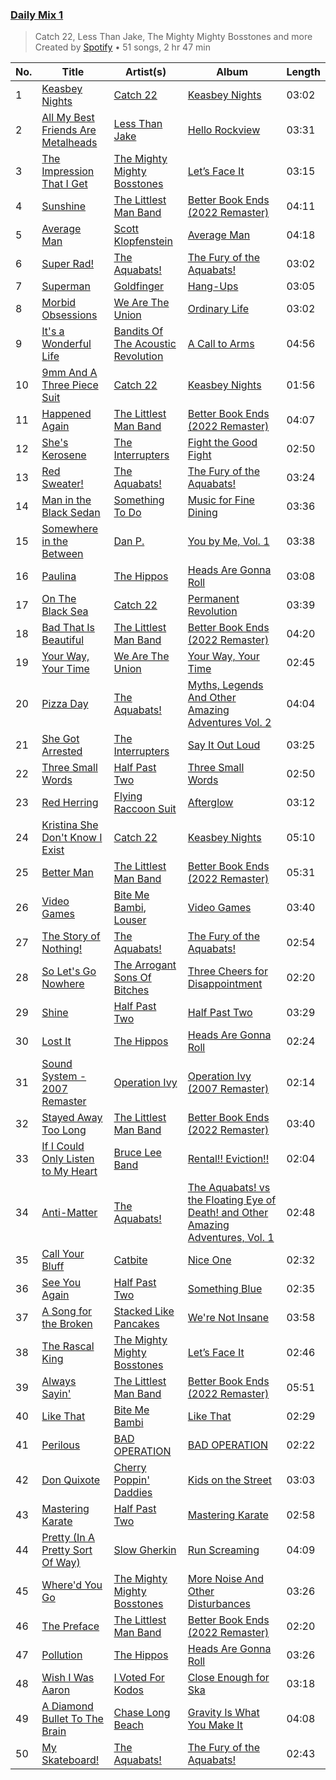 ### [Daily Mix 1](https://open.spotify.com/playlist/37i9dQZF1E39Gzb56luQni)

> Catch 22, Less Than Jake, The Mighty Mighty Bosstones and more<br>
> Created by [Spotify](https://open.spotify.com/user/spotify) • 51 songs, 2 hr 47 min

| No. | Title | Artist(s) | Album | Length |
|---|---|---|---|---|
| 1 | [Keasbey Nights](https://open.spotify.com/track/4XhzDUvgDIokNmvMtHsmOz) | [Catch 22](https://open.spotify.com/artist/1xgA0hENxpykh3AxlMBjlT) | [Keasbey Nights](https://open.spotify.com/album/2sFPd4EWqI4x6RsaeMqA8a) | 03:02 |
| 2 | [All My Best Friends Are Metalheads](https://open.spotify.com/track/1hh4GY1zM7SUAyM3a2ziH5) | [Less Than Jake](https://open.spotify.com/artist/20oQv3LStCKCjI9oQ0JNha) | [Hello Rockview](https://open.spotify.com/album/2F9QXXQKnqqyzI1u4UK1Ss) | 03:31 |
| 3 | [The Impression That I Get](https://open.spotify.com/track/3a3EDrWejkryzeGFkPypOR) | [The Mighty Mighty Bosstones](https://open.spotify.com/artist/5uYXMC13cIUulobh204QuK) | [Let’s Face It](https://open.spotify.com/album/5Q9CP8RlnRY3MfcRliWj6r) | 03:15 |
| 4 | [Sunshine](https://open.spotify.com/track/62uPQAsVVxZ3YCBL5EqWmk) | [The Littlest Man Band](https://open.spotify.com/artist/17k3bJ9DcdzXwTIayHG0Xb) | [Better Book Ends (2022 Remaster)](https://open.spotify.com/album/5jXHOIFAi54m8CWRx78YXb) | 04:11 |
| 5 | [Average Man](https://open.spotify.com/track/7jP2pI73ixvS6ErjXYttDX) | [Scott Klopfenstein](https://open.spotify.com/artist/17r9aOS0oRbAoGWdQ28Whl) | [Average Man](https://open.spotify.com/album/6RgK7JrOZ9PslQQ350A5Nj) | 04:18 |
| 6 | [Super Rad!](https://open.spotify.com/track/0wZuFLzQhVAJU9JSmdixTE) | [The Aquabats!](https://open.spotify.com/artist/0WgiEOrXlaXJGHKhkd9s4s) | [The Fury of the Aquabats!](https://open.spotify.com/album/3ytuNr6VyEkILS2PG14LCM) | 03:02 |
| 7 | [Superman](https://open.spotify.com/track/4X3qGigyU6ARi3HP4lWD95) | [Goldfinger](https://open.spotify.com/artist/7sVQKNtdP2NylxMgbNOJMM) | [Hang-Ups](https://open.spotify.com/album/3htGAnJ90pQHse0tRzxC56) | 03:05 |
| 8 | [Morbid Obsessions](https://open.spotify.com/track/22gBwKtpb1qgBNS7l5feMh) | [We Are The Union](https://open.spotify.com/artist/4AAXAVOZ3fw7M8ILLrKLvs) | [Ordinary Life](https://open.spotify.com/album/6gbRX2quEui9NXZu5ogvz9) | 03:02 |
| 9 | [It's a Wonderful Life](https://open.spotify.com/track/24r88lIDWrneCKvqRsCQt3) | [Bandits Of The Acoustic Revolution](https://open.spotify.com/artist/3aH99kuvOtHmg0XvQe7t8i) | [A Call to Arms](https://open.spotify.com/album/0C70nQsr5BRv8Ih8GWgePr) | 04:56 |
| 10 | [9mm And A Three Piece Suit](https://open.spotify.com/track/2BYJwdVcgfrGkRtVdZeX14) | [Catch 22](https://open.spotify.com/artist/1xgA0hENxpykh3AxlMBjlT) | [Keasbey Nights](https://open.spotify.com/album/2sFPd4EWqI4x6RsaeMqA8a) | 01:56 |
| 11 | [Happened Again](https://open.spotify.com/track/7KZkIFXsEw7K1Li2qcGwqV) | [The Littlest Man Band](https://open.spotify.com/artist/17k3bJ9DcdzXwTIayHG0Xb) | [Better Book Ends (2022 Remaster)](https://open.spotify.com/album/5jXHOIFAi54m8CWRx78YXb) | 04:07 |
| 12 | [She's Kerosene](https://open.spotify.com/track/60FJeNTK5edr72G2xtCWuP) | [The Interrupters](https://open.spotify.com/artist/25Maank76ry2Tmbi2Ql1SF) | [Fight the Good Fight](https://open.spotify.com/album/6AoWkAFBSNlX63z1fJVNIL) | 02:50 |
| 13 | [Red Sweater!](https://open.spotify.com/track/0Y8fbluovKLcqInFvrxhMJ) | [The Aquabats!](https://open.spotify.com/artist/0WgiEOrXlaXJGHKhkd9s4s) | [The Fury of the Aquabats!](https://open.spotify.com/album/3ytuNr6VyEkILS2PG14LCM) | 03:24 |
| 14 | [Man in the Black Sedan](https://open.spotify.com/track/5bpqR5K4OY0WR599MRMGC7) | [Something To Do](https://open.spotify.com/artist/0YlK0Slo7Qk4lhhlSz9xOU) | [Music for Fine Dining](https://open.spotify.com/album/4LAsjxGMUzTtf4TnIu7zH4) | 03:36 |
| 15 | [Somewhere in the Between](https://open.spotify.com/track/7g906qCRQhOgSK61Gbxejs) | [Dan P.](https://open.spotify.com/artist/5V6in0cvu62IAx3PHDiA9R) | [You by Me, Vol. 1](https://open.spotify.com/album/2aaTigbUTNxWdFqXT2z45h) | 03:38 |
| 16 | [Paulina](https://open.spotify.com/track/5URXWuHpJ74h1trijyINSj) | [The Hippos](https://open.spotify.com/artist/6glQCSuzgkNeB7oVMIkiYi) | [Heads Are Gonna Roll](https://open.spotify.com/album/1ShvLX5xWw2wwvBMu3ENWn) | 03:08 |
| 17 | [On The Black Sea](https://open.spotify.com/track/4nyu40BYJvZfAIHPhBxf5n) | [Catch 22](https://open.spotify.com/artist/1xgA0hENxpykh3AxlMBjlT) | [Permanent Revolution](https://open.spotify.com/album/3pUA36L9xOFiqB1DYOXuun) | 03:39 |
| 18 | [Bad That Is Beautiful](https://open.spotify.com/track/4KEdKZJYcavCaDM9ckqBV9) | [The Littlest Man Band](https://open.spotify.com/artist/17k3bJ9DcdzXwTIayHG0Xb) | [Better Book Ends (2022 Remaster)](https://open.spotify.com/album/5jXHOIFAi54m8CWRx78YXb) | 04:20 |
| 19 | [Your Way, Your Time](https://open.spotify.com/track/3BS3XXGm0TJfSbwGzoYzN6) | [We Are The Union](https://open.spotify.com/artist/4AAXAVOZ3fw7M8ILLrKLvs) | [Your Way, Your Time](https://open.spotify.com/album/0kQ3Y5xmbEoeZKeOYQ1MVy) | 02:45 |
| 20 | [Pizza Day](https://open.spotify.com/track/4Mhnef8QspzKg6C6ya0pMO) | [The Aquabats!](https://open.spotify.com/artist/0WgiEOrXlaXJGHKhkd9s4s) | [Myths, Legends And Other Amazing Adventures Vol. 2](https://open.spotify.com/album/0KPmkUkjGOSYta4AJM1SwJ) | 04:04 |
| 21 | [She Got Arrested](https://open.spotify.com/track/2MWC3IWfhh3IteOUPbtogB) | [The Interrupters](https://open.spotify.com/artist/25Maank76ry2Tmbi2Ql1SF) | [Say It Out Loud](https://open.spotify.com/album/5vFP4PaGtuIccr1hW1PQKs) | 03:25 |
| 22 | [Three Small Words](https://open.spotify.com/track/152UGVEFKkLpjff84P2bxg) | [Half Past Two](https://open.spotify.com/artist/68OATyajBIyM3EDtVObBSB) | [Three Small Words](https://open.spotify.com/album/3Zl1m2HNT2vaS6xoqVKYCq) | 02:50 |
| 23 | [Red Herring](https://open.spotify.com/track/5h50oJTPEiXs8MAG8pAevQ) | [Flying Raccoon Suit](https://open.spotify.com/artist/5T4XbWBBnboA8vDTWz2pCB) | [Afterglow](https://open.spotify.com/album/1iOEDrDp1q0eWdxygcPBBr) | 03:12 |
| 24 | [Kristina She Don't Know I Exist](https://open.spotify.com/track/0xoIgNMKSQ2LOny1NhZIQ4) | [Catch 22](https://open.spotify.com/artist/1xgA0hENxpykh3AxlMBjlT) | [Keasbey Nights](https://open.spotify.com/album/2sFPd4EWqI4x6RsaeMqA8a) | 05:10 |
| 25 | [Better Man](https://open.spotify.com/track/6GEYtmjuLxYDE9m6CLE1vV) | [The Littlest Man Band](https://open.spotify.com/artist/17k3bJ9DcdzXwTIayHG0Xb) | [Better Book Ends (2022 Remaster)](https://open.spotify.com/album/5jXHOIFAi54m8CWRx78YXb) | 05:31 |
| 26 | [Video Games](https://open.spotify.com/track/5ITjgKUuX06RTWjI1fi1SB) | [Bite Me Bambi](https://open.spotify.com/artist/1vjaaSHq0FXHmhFFFE8LNZ), [Louser](https://open.spotify.com/artist/1h6ogzeiIfZjngJRvKb0CV) | [Video Games](https://open.spotify.com/album/2DkTnhP1Zhx4ktS5K8AzAj) | 03:40 |
| 27 | [The Story of Nothing!](https://open.spotify.com/track/70Fd8HNDZOmR9Aab3dcTRW) | [The Aquabats!](https://open.spotify.com/artist/0WgiEOrXlaXJGHKhkd9s4s) | [The Fury of the Aquabats!](https://open.spotify.com/album/3ytuNr6VyEkILS2PG14LCM) | 02:54 |
| 28 | [So Let's Go Nowhere](https://open.spotify.com/track/0SDyDVpWye2CvFU5kuO7PC) | [The Arrogant Sons Of Bitches](https://open.spotify.com/artist/0vXfn66xIZTKbp0GfOorD2) | [Three Cheers for Disappointment](https://open.spotify.com/album/3eMv6EefEfBTpjv9OJCJDs) | 02:20 |
| 29 | [Shine](https://open.spotify.com/track/0umIqvQiD6QiQLHRLQB5dj) | [Half Past Two](https://open.spotify.com/artist/68OATyajBIyM3EDtVObBSB) | [Half Past Two](https://open.spotify.com/album/7sfKUufIqqbdPK3VNwuL3d) | 03:29 |
| 30 | [Lost It](https://open.spotify.com/track/0BvtEvt2oftqEAwOLl4ujT) | [The Hippos](https://open.spotify.com/artist/6glQCSuzgkNeB7oVMIkiYi) | [Heads Are Gonna Roll](https://open.spotify.com/album/1ShvLX5xWw2wwvBMu3ENWn) | 02:24 |
| 31 | [Sound System - 2007 Remaster](https://open.spotify.com/track/4Pmo0mMgiyBCj1Zd7Axsi1) | [Operation Ivy](https://open.spotify.com/artist/18XRGxd1b484f2h06cwvJJ) | [Operation Ivy (2007 Remaster)](https://open.spotify.com/album/2Rv1kIWFeIYeq8kAtdhY6m) | 02:14 |
| 32 | [Stayed Away Too Long](https://open.spotify.com/track/6vYJu6M0k1qbBBwvEjW2yU) | [The Littlest Man Band](https://open.spotify.com/artist/17k3bJ9DcdzXwTIayHG0Xb) | [Better Book Ends (2022 Remaster)](https://open.spotify.com/album/5jXHOIFAi54m8CWRx78YXb) | 03:40 |
| 33 | [If I Could Only Listen to My Heart](https://open.spotify.com/track/5n0KDJhCn4CcJsvFNFSRy6) | [Bruce Lee Band](https://open.spotify.com/artist/6BhJtndfqL4E0eO0ZGKrhY) | [Rental!! Eviction!!](https://open.spotify.com/album/6G3YfavSHkt39NRxKGLzNh) | 02:04 |
| 34 | [Anti-Matter](https://open.spotify.com/track/2J1WgMFR69yglLf327lgQh) | [The Aquabats!](https://open.spotify.com/artist/0WgiEOrXlaXJGHKhkd9s4s) | [The Aquabats! vs the Floating Eye of Death! and Other Amazing Adventures, Vol. 1](https://open.spotify.com/album/7joTKW5Kcy7Abqp065hLUp) | 02:48 |
| 35 | [Call Your Bluff](https://open.spotify.com/track/5JyRxbCEEZvs4ezsY831Bb) | [Catbite](https://open.spotify.com/artist/5ZymRXV10TmuDovZVrx2RP) | [Nice One](https://open.spotify.com/album/1T21oXPF0l4y517iKc8uL3) | 02:32 |
| 36 | [See You Again](https://open.spotify.com/track/2UtoGPpiVW1XEz2JXQop0D) | [Half Past Two](https://open.spotify.com/artist/68OATyajBIyM3EDtVObBSB) | [Something Blue](https://open.spotify.com/album/37olH354gBdS6rNBaB4Lef) | 02:35 |
| 37 | [A Song for the Broken](https://open.spotify.com/track/7x4T5rD8fVE1oxn4yHiKHQ) | [Stacked Like Pancakes](https://open.spotify.com/artist/7Fk8bbugoEFZWgUvVoTBBp) | [We're Not Insane](https://open.spotify.com/album/2YfobgyBf54GfcFBdphS15) | 03:58 |
| 38 | [The Rascal King](https://open.spotify.com/track/2EeIsfOZ3RNXUahTLJXluT) | [The Mighty Mighty Bosstones](https://open.spotify.com/artist/5uYXMC13cIUulobh204QuK) | [Let’s Face It](https://open.spotify.com/album/5Q9CP8RlnRY3MfcRliWj6r) | 02:46 |
| 39 | [Always Sayin'](https://open.spotify.com/track/2jNlnPN6azuP8ZdkH3t9WE) | [The Littlest Man Band](https://open.spotify.com/artist/17k3bJ9DcdzXwTIayHG0Xb) | [Better Book Ends (2022 Remaster)](https://open.spotify.com/album/5jXHOIFAi54m8CWRx78YXb) | 05:51 |
| 40 | [Like That](https://open.spotify.com/track/5SDyiKBBApRkTFXh6GfSzz) | [Bite Me Bambi](https://open.spotify.com/artist/1vjaaSHq0FXHmhFFFE8LNZ) | [Like That](https://open.spotify.com/album/4Ye5FMvkLzXbL2n1q0CCiD) | 02:29 |
| 41 | [Perilous](https://open.spotify.com/track/4SGVrVjx3DWg07BuJ0XgpI) | [BAD OPERATION](https://open.spotify.com/artist/2Lkhq1c0hA6mHLNgx0DpJW) | [BAD OPERATION](https://open.spotify.com/album/3DqUWIxJrHqrPR8TtkA8XP) | 02:22 |
| 42 | [Don Quixote](https://open.spotify.com/track/1QzFRL4wbLKvNZGT6lhEbK) | [Cherry Poppin' Daddies](https://open.spotify.com/artist/1stGNsBocVFM9MfQtySETw) | [Kids on the Street](https://open.spotify.com/album/4yOBBeoHBE7hpHtD2JoGcm) | 03:03 |
| 43 | [Mastering Karate](https://open.spotify.com/track/6HwXV5t4ZVXFPCNQCGvw8m) | [Half Past Two](https://open.spotify.com/artist/68OATyajBIyM3EDtVObBSB) | [Mastering Karate](https://open.spotify.com/album/3HfYsanFBlRNAgdBURlJfp) | 02:58 |
| 44 | [Pretty (In A Pretty Sort Of Way)](https://open.spotify.com/track/05IU54KiGu6zZQjKAfZPX2) | [Slow Gherkin](https://open.spotify.com/artist/1o4k1cCXzsYZ9o6jX3yrGD) | [Run Screaming](https://open.spotify.com/album/0BB8ZZDbwc6v6HB8hqood8) | 04:09 |
| 45 | [Where'd You Go](https://open.spotify.com/track/6KwaJu7h79dMxDvcxgiyfc) | [The Mighty Mighty Bosstones](https://open.spotify.com/artist/5uYXMC13cIUulobh204QuK) | [More Noise And Other Disturbances](https://open.spotify.com/album/28xDdUxyWOjPzZKbcQMJlO) | 03:26 |
| 46 | [The Preface](https://open.spotify.com/track/4pFNTdUl2n2D2Eo01sjw8E) | [The Littlest Man Band](https://open.spotify.com/artist/17k3bJ9DcdzXwTIayHG0Xb) | [Better Book Ends (2022 Remaster)](https://open.spotify.com/album/5jXHOIFAi54m8CWRx78YXb) | 02:20 |
| 47 | [Pollution](https://open.spotify.com/track/6i2X9UxxU1DiTiF23OdsPY) | [The Hippos](https://open.spotify.com/artist/6glQCSuzgkNeB7oVMIkiYi) | [Heads Are Gonna Roll](https://open.spotify.com/album/1ShvLX5xWw2wwvBMu3ENWn) | 03:26 |
| 48 | [Wish I Was Aaron](https://open.spotify.com/track/4a47YRfbRKceM4MgweDkNH) | [I Voted For Kodos](https://open.spotify.com/artist/05Ywf9x777HfOfUBul2rpZ) | [Close Enough for Ska](https://open.spotify.com/album/7KNvh9bV4DnPxZ0AKDKZmt) | 03:18 |
| 49 | [A Diamond Bullet To The Brain](https://open.spotify.com/track/0IWdhaR1MwDSdr0YyoMNNb) | [Chase Long Beach](https://open.spotify.com/artist/7cTl5WerKTQedwKV4Gj2Wp) | [Gravity Is What You Make It](https://open.spotify.com/album/6IPhVAGoJAkD90idcplVW2) | 04:08 |
| 50 | [My Skateboard!](https://open.spotify.com/track/34yI0ZsVU1BOM4kH55HUvv) | [The Aquabats!](https://open.spotify.com/artist/0WgiEOrXlaXJGHKhkd9s4s) | [The Fury of the Aquabats!](https://open.spotify.com/album/3ytuNr6VyEkILS2PG14LCM) | 02:43 |
